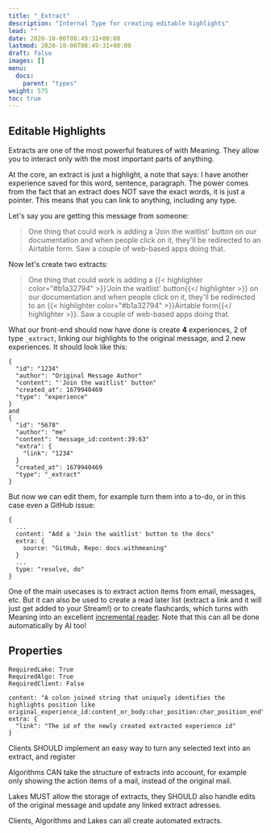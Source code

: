 ```yaml
---
title: "_Extract"
description: "Internal Type for creating editable highlights"
lead: ""
date: 2020-10-06T08:49:31+00:00
lastmod: 2020-10-06T08:49:31+00:00
draft: false
images: []
menu:
  docs:
    parent: "types"
weight: 575
toc: true
---
```


## Editable Highlights

Extracts are one of the most powerful features of with Meaning. They allow you to interact only with the most important parts of anything.

At the core, an extract is just a highlight, a note that says: I have another experience saved for this word, sentence, paragraph. The power comes from the fact that an extract does NOT save the exact words, it is just a pointer. This means that you can link to anything, including any type.

Let's say you are getting this message from someone:

> One thing that could work is adding a 'Join the waitlist' button on our documentation and when people click on it, they'll be redirected to an Airtable form. Saw a couple of web-based apps doing that.

Now let's create two extracts:

> One thing that could work is adding a {{< highlighter color="#b1a32794" >}}'Join the waitlist' button{{</ highlighter >}} on our documentation and when people click on it, they'll be redirected to an {{< highlighter color="#b1a32794" >}}Airtable form{{</ highlighter >}}. Saw a couple of web-based apps doing that.


What our front-end should now have done is create **4** experiences, 2 of type `_extract`, linking our highlights to the original message, and 2 new experiences. It should look like this:

```
{
  "id": "1234"
  "author": "Original Message Author"
  "content": "'Join the waitlist' button"
  "created_at": 1679940469
  "type": "experience"
}
and
{
  "id": "5678"
  "author": "me"
  "content": "message_id:content:39:63"
  "extra": {
    "link": "1234"
  }
  "created_at": 1679940469
  "type": "_extract"
}
```

But now we can edit them, for example turn them into a to-do, or in this case even a GitHub issue:

```
{
  ...
  content: "Add a 'Join the waitlist' button to the docs"
  extra: {
    source: "GitHub, Repo: docs.withmeaning"
  }
  ...
  type: "resolve, do"
}
```
One of the main usecases is to extract action items from email, messages, etc. But it can also be used to create a read later list (extract a link and it will just get added to your Stream!) or to create flashcards, which turns with Meaning into an excellent [incremental reader](https://en.wikipedia.org/wiki/Incremental_reading). Note that this can all be done automatically by AI too!

## Properties

```
RequiredLake: True
RequiredAlgo: True
RequiredClient: False

content: "A colon joined string that uniquely identifies the highlights position like original_experience_id:content_or_body:char_position:char_position_end"
extra: {
  "link": "The id of the newly created extracted experience id"
}
```

Clients SHOULD implement an easy way to turn any selected text into an extract, and register

Algorithms CAN take the structure of extracts into account, for example only showing the action items of a mail, instead of the original mail.

Lakes MUST allow the storage of extracts, they SHOULD also handle edits of the original message and update any linked extract adresses.

Clients, Algorithms and Lakes can all create automated extracts.
